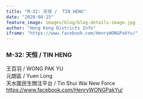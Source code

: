```yaml
---
title: "M-32: 天恒 /  TIN HENG"
date: "2020-08-15"
feature_image: images/blog/blog-details-image.jpg
author: "Hong Kong Districts Info"
iframe: "https://www.facebook.com/HenryWONGPakYu/"
---
```


### M-32: 天恒 /  TIN HENG  
王百羽 /  WONG PAK YU  
元朗區 / Yuen Long  
天水圍民生關注平台 /  Tin Shui Wai New Force  
https://www.facebook.com/HenryWONGPakYu/
